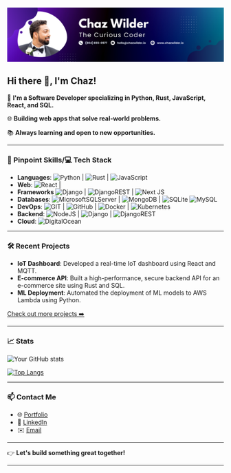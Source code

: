 
![Chaz Wilder](gh-banner.png)

## Hi there 👋, I'm Chaz!

🔭 **I'm a Software Developer specializing in Python, Rust, JavaScript, React, and SQL.**

🌐 **Building web apps that solve real-world problems.**

📚 **Always learning and open to new opportunities.**

---

### 📌 Pinpoint Skills/💻 Tech Stack

- **Languages**:  ![Python](https://img.shields.io/badge/python-3670A0?style=flat&logo=python&logoColor=ffdd54) |  ![Rust](https://img.shields.io/badge/rust-%23000000.svg?style=flat&logo=rust&logoColor=white) |  ![JavaScript](https://img.shields.io/badge/javascript-%23323330.svg?style=flat&logo=javascript&logoColor=%23F7DF1E)
- **Web**:  ![React](https://img.shields.io/badge/react-%2320232a.svg?style=flat&logo=react&logoColor=%2361DAFB) | 
- **Frameworks** ![Django](https://img.shields.io/badge/django-%23092E20.svg?style=flat&logo=django&logoColor=white) |  ![DjangoREST](https://img.shields.io/badge/DJANGO-REST-ff1709?style=flat&logo=django&logoColor=white&color=ff1709&labelColor=gray) |  ![Next JS](https://img.shields.io/badge/Next-black?style=flat&logo=next.js&logoColor=white)
- **Databases**:  ![MicrosoftSQLServer](https://img.shields.io/badge/Microsoft%20SQL%20Sever-CC2927?style=flat&logo=microsoft%20sql%20server&logoColor=white) |  ![MongoDB](https://img.shields.io/badge/MongoDB-%234ea94b.svg?style=flat&logo=mongodb&logoColor=white) |  ![SQLite](https://img.shields.io/badge/sqlite-%2307405e.svg?style=flat&logo=sqlite&logoColor=white) ![MySQL](https://img.shields.io/badge/mysql-%2300f.svg?style=flat&logo=mysql&logoColor=white)
- **DevOps**:  ![GIT](https://img.shields.io/badge/Git-fc6d26?style=flat&logo=git&logoColor=white) |  ![GitHub](https://img.shields.io/badge/GitHub-%23121011.svg?style=flat&logo=github&logoColor=white) |  ![Docker](https://img.shields.io/badge/docker-%230db7ed.svg?style=flat&logo=docker&logoColor=white) |  ![Kubernetes](https://img.shields.io/badge/kubernetes-%23326ce5.svg?style=flat&logo=kubernetes&logoColor=white)
- **Backend**:  ![NodeJS](https://img.shields.io/badge/node.js-6DA55F?style=flat&logo=node.js&logoColor=white) |  ![Django](https://img.shields.io/badge/django-%23092E20.svg?style=flat&logo=django&logoColor=white) |  ![DjangoREST](https://img.shields.io/badge/DJANGO-REST-ff1709?style=flat&logo=django&logoColor=white&color=ff1709&labelColor=gray)
- **Cloud**:  ![DigitalOcean](https://img.shields.io/badge/DigitalOcean-%230167ff.svg?style=flat&logo=digitalOcean&logoColor=white)
---

### 🛠️ Recent Projects

- **IoT Dashboard**: Developed a real-time IoT dashboard using React and MQTT. 
- **E-commerce API**: Built a high-performance, secure backend API for an e-commerce site using Rust and SQL.
- **ML Deployment**: Automated the deployment of ML models to AWS Lambda using Python.

[Check out more projects ➡️](https://github.com/YourUsername?tab=repositories)

---

### 📈 Stats

![Your GitHub stats](https://github-readme-stats.vercel.app/api?username=chazwilder&show_icons=true&hide_border=true)

[![Top Langs](https://github-readme-stats.vercel.app/api/top-langs/?username=chazwilder)](https://github.com/anuraghazra/github-readme-stats)

---

### 📫 Contact Me

- 🌐 [Portfolio](https://your-portfolio.com)
- 💼 [LinkedIn](https://www.linkedin.com/in/your-linkedin/)
- ✉️ [Email](mailto:your.email@example.com)

---

👉 **Let's build something great together!**

---
